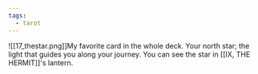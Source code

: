 ```yaml
---
tags:
  - tarot
---
```


![[17_thestar.png]]My favorite card in the whole deck. Your north star; the light that guides you along your journey. You can see the star in [[IX, THE HERMIT]]'s lantern.
